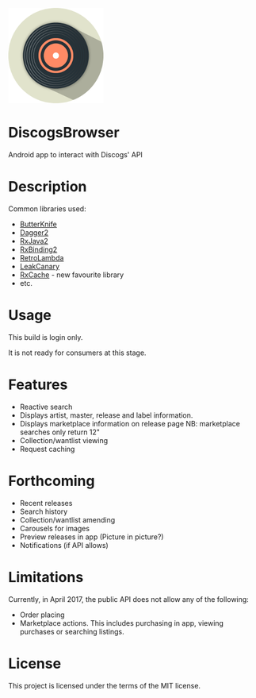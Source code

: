 ![app_logo](app/src/main/res/drawable-xxxhdpi/ic_app.png)

# DiscogsBrowser
Android app to interact with Discogs' API

# Description

Common libraries used:

* [ButterKnife](https://github.com/JakeWharton/butterknife)
* [Dagger2](https://google.github.io/dagger/)
* [RxJava2](https://github.com/ReactiveX/RxJava)
* [RxBinding2](https://github.com/JakeWharton/RxBinding)
* [RetroLambda](https://github.com/evant/gradle-retrolambda)
* [LeakCanary](https://github.com/square/leakcanary)
* [RxCache](https://github.com/VictorAlbertos/RxCache) - new favourite library
* etc.

# Usage

This build is login only.

It is not ready for consumers at this stage.

# Features

* Reactive search
* Displays artist, master, release and label information.
* Displays marketplace information on release page NB: marketplace searches only return 12"
* Collection/wantlist viewing
* Request caching

# Forthcoming

* Recent releases
* Search history
* Collection/wantlist amending
* Carousels for images
* Preview releases in app (Picture in picture?)
* Notifications (if API allows)

# Limitations

Currently, in April 2017, the public API does not allow any of the following:
* Order placing
* Marketplace actions. This includes purchasing in app, viewing purchases or searching listings.

# License

This project is licensed under the terms of the MIT license.